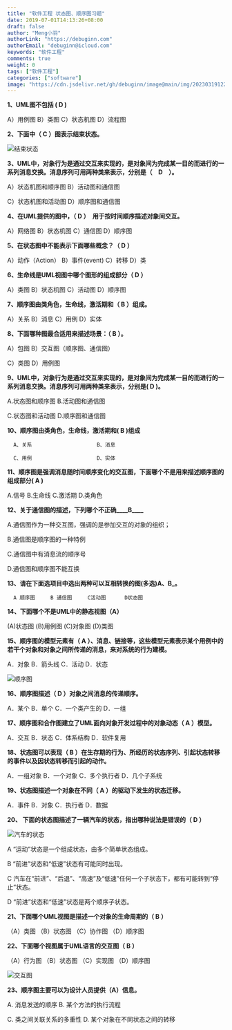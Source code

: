 ```yaml
---
title: "软件工程 状态图、顺序图习题"
date: 2019-07-01T14:13:26+08:00
draft: false
author: "Meng小羽"
authorLink: "https://debuginn.com"
authorEmail: "debuginn@icloud.com"
keywords: "软件工程"
comments: true
weight: 0
tags: ["软件工程"]
categories: ["software"]
image: "https://cdn.jsdelivr.net/gh/debuginn/image@main/img/202303191228166.jpg"
---
```



**1、UML图不包括 ( D )**

A）用例图   B）类图   C）状态机图   D）流程图

**2、下面中（   C   ）图表示结束状态。**

![结束状态](https://cdn.jsdelivr.net/gh/debuginn/image@main/img/202303231428357.png)

**3、UML中，对象行为是通过交互来实现的，是对象间为完成某一目的而进行的一系列消息交换。消息序列可用两种类来表示，分别是（　D　）。**

A）状态机图和顺序图        B）活动图和通信图

C）状态机图和活动图        D）顺序图和通信图

**4、在UML提供的图中，（   D   ）　用于按时间顺序描述对象间交互。**

A）网络图       B）状态机图       C）通信图     D）顺序图

**5、在状态图中不能表示下面哪些概念？（    D    ）**

A）动作（Action） B）事件(event)    C）转移       D）类

**6、生命线是UML视图中哪个图形的组成部分（     D    ）**

A）类图       B）状态机图          C）活动图      D）顺序图

**7、顺序图由类角色，生命线，激活期和（   B   ）组成。**

A）关系      B）消息       C）用例       D）实体

**8、下面哪种图最合适用来描述场景：（  B   ）。**

A）包图                         B）交互图（顺序图、通信图）

C）类图                         D）用例图

**9、UML中，对象行为是通过交互来实现的，是对象间为完成某一目的而进行的一系列消息交换。消息序列可用两种类来表示，分别是( D  )。**

A.状态图和顺序图              B.活动图和通信图

C.状态图和活动图              D.顺序图和通信图

**10、顺序图由类角色，生命线，激活期和( B  )组成**

      A、关系                     B、消息

      C、用例                     D、实体

**11、顺序图是强调消息随时间顺序变化的交互图，下面哪个不是用来描述顺序图的组成部分( A  )**

A.信号     B.生命线      C.激活期      D.类角色

**12、关于通信图的描述，下列哪个不正确____B____**

A.通信图作为一种交互图，强调的是参加交互的对象的组织；

B.通信图是顺序图的一种特例

C.通信图中有消息流的顺序号

D.通信图和顺序图不能互换

**13、请在下面选项目中选出两种可以互相转换的图(多选)____A、B_____。**

      A 顺序图     B 通信图     C活动图      D状态图

**14、下面哪个不是UML中的静态视图（A）**

(A)状态图 (B)用例图  (C)对象图  (D)类图

**15、顺序图的模型元素有（  A  ）、消息、链接等，这些模型元素表示某个用例中的若干个对象和对象之间所传递的消息，来对系统的行为建模。**

A．对象           B．箭头线         C．活动           D．状态

![顺序图](https://cdn.jsdelivr.net/gh/debuginn/image@main/img/202303231429539.png)

**16、顺序图描述（ D   ）对象之间消息的传递顺序。**

A．某个           B．单个           C．一个类产生的      D．一组

**17、顺序图和合作图建立了UML面向对象开发过程中的对象动态（  A  ）模型。**

A．交互           B．状态           C．体系结构       D．软件复用

**18、状态图可以表现（   B ）在生存期的行为、所经历的状态序列、引起状态转移的事件以及因状态转移而引起的动作。**

A．一组对象       B．一个对象       C．多个执行者     D．几个子系统

**19、状态图描述一个对象在不同（  A    ）的驱动下发生的状态迁移。**

A．事件             B．对象           C．执行者         D．数据

**20、 下面的状态图描述了一辆汽车的状态，指出哪种说法是错误的（ D  ）**

![汽车的状态](https://cdn.jsdelivr.net/gh/debuginn/image@main/img/202303231430595.png)

A  “运动”状态是一个组成状态，由多个简单状态组成。

B  “前进”状态和“低速”状态有可能同时出现。

C  汽车在“前进”、“后退”、“高速”及“低速”任何一个子状态下，都有可能转到“停止”状态。

D  “前进”状态和“低速”状态是两个顺序子状态。

**21、下面哪个UML视图是描述一个对象的生命周期的（  B  ）**

（A）类图     （B）状态图          （C）协作图          （D）顺序图

**22、下面哪个视图属于UML语言的交互图（    B    ）**

（A）行为图   （B）状态图        （C）实现图          （D）顺序图

![交互图](https://cdn.jsdelivr.net/gh/debuginn/image@main/img/202303231432339.png)

**23、顺序图主要可以为设计人员提供（A）信息。**

A. 消息发送的顺序             B. 某个方法的执行流程

C. 类之间关联关系的多重性     D. 某个对象在不同状态之间的转移